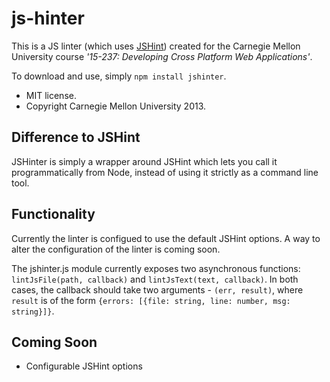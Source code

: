 js-hinter
======
This is a JS linter (which uses [JSHint](http://www.jshint.com/)) created for the Carnegie Mellon University course *'15-237: Developing Cross Platform Web Applications'*.

To download and use, simply `npm install jshinter`.

* MIT license.
* Copyright Carnegie Mellon University 2013.

## Difference to JSHint
JSHinter is simply a wrapper around JSHint which lets you call it programmatically from Node, instead of using it strictly as a command line tool.

## Functionality
Currently the linter is configued to use the default JSHint options. A way to alter the configuration of the linter is coming soon.

The jshinter.js module currently exposes two asynchronous functions: `lintJsFile(path, callback)` and `lintJsText(text, callback)`. In both cases, the callback should take two arguments - `(err, result)`, where `result` is of the form `{errors: [{file: string, line: number, msg: string}]}`.

## Coming Soon
* Configurable JSHint options
